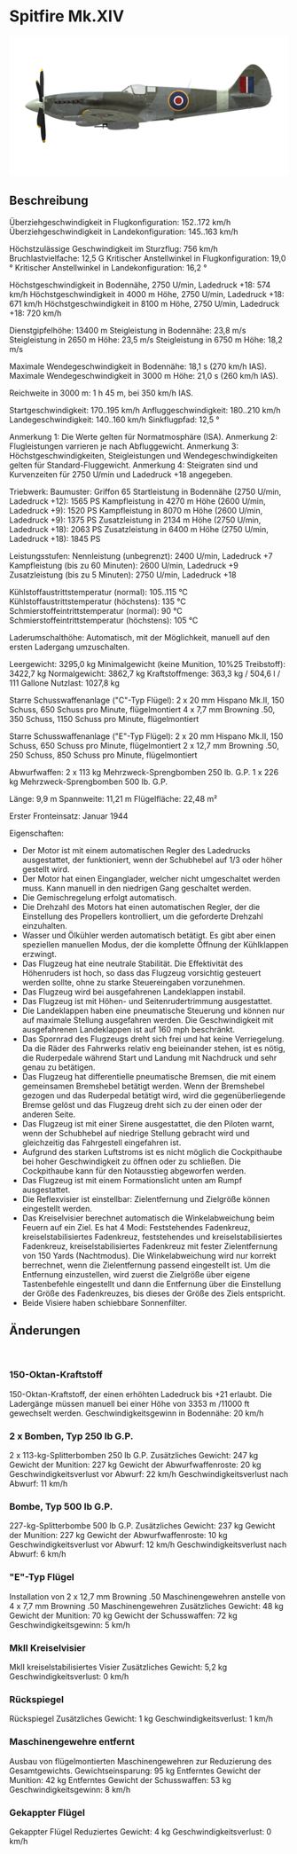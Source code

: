 # Spitfire Mk.XIV

![spitfiremkxiv](../images/spitfiremkxiv.png)

## Beschreibung

Überziehgeschwindigkeit in Flugkonfiguration: 152..172 km/h
Überziehgeschwindigkeit in Landekonfiguration: 145..163 km/h

Höchstzulässige Geschwindigkeit im Sturzflug: 756 km/h
Bruchlastvielfache: 12,5 G
Kritischer Anstellwinkel in Flugkonfiguration: 19,0 °
Kritischer Anstellwinkel in Landekonfiguration: 16,2 °

Höchstgeschwindigkeit in Bodennähe, 2750 U/min, Ladedruck +18: 574 km/h
Höchstgeschwindigkeit in 4000 m Höhe, 2750 U/min, Ladedruck +18: 671 km/h
Höchstgeschwindigkeit in 8100 m Höhe, 2750 U/min, Ladedruck +18: 720 km/h

Dienstgipfelhöhe: 13400 m
Steigleistung in Bodennähe: 23,8 m/s
Steigleistung in 2650 m Höhe: 23,5 m/s
Steigleistung in 6750 m Höhe: 18,2 m/s

Maximale Wendegeschwindigkeit in Bodennähe: 18,1 s (270 km/h IAS).
Maximale Wendegeschwindigkeit in 3000 m Höhe: 21,0 s (260 km/h IAS).

Reichweite in 3000 m: 1 h 45 m, bei 350 km/h IAS.

Startgeschwindigkeit: 170..195 km/h
Anfluggeschwindigkeit: 180..210 km/h
Landegeschwindigkeit: 140..160 km/h
Sinkflugpfad: 12,5 °

Anmerkung 1: Die Werte gelten für Normatmosphäre (ISA).
Anmerkung 2: Flugleistungen varrieren je nach Abfluggewicht.
Anmerkung 3: Höchstgeschwindigkeiten, Steigleistungen und Wendegeschwindigkeiten gelten für Standard-Fluggewicht.
Anmerkung 4: Steigraten sind und Kurvenzeiten für 2750 U/min und Ladedruck +18 angegeben.

Triebwerk:
Baumuster: Griffon 65
Startleistung in Bodennähe (2750 U/min, Ladedruck +12): 1565 PS
Kampfleistung in 4270 m Höhe (2600 U/min, Ladedruck +9): 1520 PS
Kampfleistung in 8070 m Höhe (2600 U/min, Ladedruck +9): 1375 PS
Zusatzleistung in 2134 m Höhe (2750 U/min, Ladedruck +18): 2063 PS
Zusatzleistung in 6400 m Höhe (2750 U/min, Ladedruck +18): 1845 PS

Leistungsstufen:
Nennleistung (unbegrenzt): 2400 U/min, Ladedruck +7
Kampfleistung (bis zu 60 Minuten): 2600 U/min, Ladedruck +9
Zusatzleistung (bis zu 5 Minuten): 2750 U/min, Ladedruck +18

Kühlstoffaustrittstemperatur (normal): 105..115 °C
Kühlstoffaustrittstemperatur (höchstens): 135 °C
Schmierstoffeintrittstemperatur (normal): 90 °C
Schmierstoffeintrittstemperatur (höchstens): 105 °C

Laderumschalthöhe: Automatisch, mit der Möglichkeit, manuell auf den ersten Ladergang umzuschalten.

Leergewicht: 3295,0 kg
Minimalgewicht (keine Munition, 10%25 Treibstoff): 3422,7 kg
Normalgewicht: 3862,7 kg
Kraftstoffmenge: 363,3 kg / 504,6 l / 111 Gallone
Nutzlast: 1027,8 kg

Starre Schusswaffenanlage ("C"-Typ Flügel):
2 x 20 mm Hispano Mk.II, 150 Schuss, 650 Schuss pro Minute, flügelmontiert
4 x 7,7 mm Browning .50, 350 Schuss, 1150 Schuss pro Minute, flügelmontiert

Starre Schusswaffenanlage ("E"-Typ Flügel):
2 x 20 mm Hispano Mk.II, 150 Schuss, 650 Schuss pro Minute, flügelmontiert
2 x 12,7 mm Browning .50, 250 Schuss, 850 Schuss pro Minute, flügelmontiert

Abwurfwaffen:
2 x 113 kg Mehrzweck-Sprengbomben 250 lb. G.P.
1 x 226 kg Mehrzweck-Sprengbomben 500 lb. G.P.

Länge: 9,9 m
Spannweite: 11,21 m
Flügelfläche: 22,48 m²

Erster Fronteinsatz: Januar 1944

Eigenschaften:
- Der Motor ist mit einem automatischen Regler des Ladedrucks ausgestattet, der funktioniert, wenn der Schubhebel auf 1/3 oder höher gestellt wird.
- Der Motor hat einen Einganglader, welcher nicht umgeschaltet werden muss. Kann manuell in den niedrigen Gang geschaltet werden.
- Die Gemischregelung erfolgt automatisch.
- Die Drehzahl des Motors hat einen automatischen Regler, der die Einstellung des Propellers kontrolliert, um die geforderte Drehzahl einzuhalten.
- Wasser und Ölkühler werden automatisch betätigt. Es gibt aber einen speziellen manuellen Modus, der die komplette Öffnung der Kühlklappen erzwingt.
- Das Flugzeug hat eine neutrale Stabilität. Die Effektivität des Höhenruders ist hoch, so dass das Flugzeug vorsichtig gesteuert werden sollte, ohne zu starke Steuereingaben vorzunehmen.
- Das Flugzeug wird bei ausgefahrenen Landeklappen instabil.
- Das Flugzeug ist mit Höhen- und Seitenrudertrimmung ausgestattet.
- Die Landeklappen haben eine pneumatische Steuerung und können nur auf maximale Stellung ausgefahren werden. Die Geschwindigkeit mit ausgefahrenen Landeklappen ist auf 160 mph beschränkt.
- Das Spornrad des Flugzeugs dreht sich frei und hat keine Verriegelung. Da die Räder des Fahrwerks relativ eng beieinander stehen, ist es nötig, die Ruderpedale während Start und Landung mit Nachdruck und sehr genau zu betätigen.
- Das Flugzeug hat differentielle pneumatische Bremsen, die mit einem gemeinsamen Bremshebel betätigt werden. Wenn der Bremshebel gezogen und das Ruderpedal betätigt wird, wird die gegenüberliegende Bremse gelöst und das Flugzeug dreht sich zu der einen oder der anderen Seite.
- Das Flugzeug ist mit einer Sirene ausgestattet, die den Piloten warnt, wenn der Schubhebel auf niedrige Stellung gebracht wird und gleichzeitig das Fahrgestell eingefahren ist.
- Aufgrund des starken Luftstroms ist es nicht möglich die Cockpithaube bei hoher Geschwindigkeit zu öffnen oder zu schließen. Die Cockpithaube kann für den Notausstieg abgeworfen werden.
- Das Flugzeug ist mit einem Formationslicht unten am Rumpf ausgestattet.
- Die Reflexvisier ist einstellbar: Zielentfernung und Zielgröße können eingestellt werden.
- Das Kreiselvisier berechnet automatisch die Winkelabweichung beim Feuern auf ein Ziel. Es hat 4 Modi: Feststehendes Fadenkreuz, kreiselstabilisiertes Fadenkreuz, feststehendes und kreiselstabilisiertes Fadenkreuz, kreiselstabilisiertes Fadenkreuz mit fester Zielentfernung von 150 Yards (Nachtmodus). Die Winkelabweichung wird nur korrekt berrechnet, wenn die Zielentfernung passend eingestellt ist. Um die Entfernung einzustellen, wird zuerst die Zielgröße über eigene Tastenbefehle eingestellt und dann die Entfernung über die Einstellung der Größe des Fadenkreuzes, bis dieses der Größe des Ziels entspricht.
- Beide Visiere haben schiebbare Sonnenfilter.

## Änderungen
﻿

### 150-Oktan-Kraftstoff

150-Oktan-Kraftstoff, der einen erhöhten Ladedruck bis +21 erlaubt.
Die Ladergänge müssen manuell bei einer Höhe von 3353 m /11000 ft gewechselt werden.
Geschwindigkeitsgewinn in Bodennähe: 20 km/h﻿


### 2 x Bomben, Typ 250 lb G.P.

2 x 113-kg-Splitterbomben 250 lb G.P.
Zusätzliches Gewicht: 247 kg
Gewicht der Munition: 227 kg
Gewicht der Abwurfwaffenroste: 20 kg
Geschwindigkeitsverlust vor Abwurf: 22 km/h
Geschwindigkeitsverlust nach Abwurf: 11 km/h﻿

### Bombe, Typ 500 lb G.P.

227-kg-Splitterbombe 500 lb G.P.
Zusätzliches Gewicht: 237 kg
Gewicht der Munition: 227 kg
Gewicht der Abwurfwaffenroste: 10 kg
Geschwindigkeitsverlust vor Abwurf: 12 km/h
Geschwindigkeitsverlust nach Abwurf: 6 km/h﻿

### "E"-Typ Flügel

Installation von 2 x 12,7 mm Browning .50 Maschinengewehren anstelle von 4 x 7,7 mm Browning .50 Maschinengewehren
Zusätzliches Gewicht: 48 kg
Gewicht der Munition: 70 kg
Gewicht der Schusswaffen: 72 kg
Geschwindigkeitsgewinn: 5 km/h﻿

### MkII Kreiselvisier

MkII kreiselstabilisiertes Visier
Zusätzliches Gewicht: 5,2 kg
Geschwindigkeitsverlust: 0 km/h﻿

### Rückspiegel

Rückspiegel
Zusätzliches Gewicht: 1 kg
Geschwindigkeitsverlust: 1 km/h﻿

### Maschinengewehre entfernt

Ausbau von flügelmontierten Maschinengewehren zur Reduzierung des Gesamtgewichts.
Gewichtseinsparung: 95 kg
Entferntes Gewicht der Munition: 42 kg
Entferntes Gewicht der Schusswaffen: 53 kg
Geschwindigkeitsgewinn: 8 km/h﻿

### Gekappter Flügel

Gekappter Flügel
Reduziertes Gewicht: 4 kg
Geschwindigkeitsverlust: 0 km/h